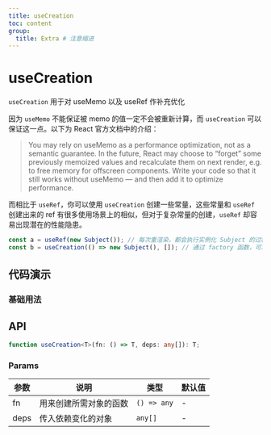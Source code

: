 ```yaml
---
title: useCreation
toc: content
group:
  title: Extra # 注意缩进
---
```


# useCreation

`useCreation` 用于对 useMemo 以及 useRef 作补充优化

因为 `useMemo` 不能保证被 memo 的值一定不会被重新计算，而 `useCreation` 可以保证这一点。以下为 React 官方文档中的介绍：

> You may rely on useMemo as a performance optimization, not as a semantic guarantee. In the future, React may choose to “forget” some previously memoized values and recalculate them on next render, e.g. to free memory for offscreen components. Write your code so that it still works without useMemo — and then add it to optimize performance.

而相比于 `useRef`，你可以使用 `useCreation` 创建一些常量，这些常量和 `useRef` 创建出来的 ref 有很多使用场景上的相似，但对于复杂常量的创建，`useRef` 却容易出现潜在的性能隐患。

```ts
const a = useRef(new Subject()); // 每次重渲染，都会执行实例化 Subject 的过程，即便这个实例立刻就被扔掉了
const b = useCreation(() => new Subject(), []); // 通过 factory 函数，可以避免性能隐患
```

## 代码演示

### 基础用法

<code src="./example"></code>

## API

```ts
function useCreation<T>(fn: () => T, deps: any[]): T;
```

### Params

| 参数 | 说明                   | 类型        | 默认值 |
| ---- | ---------------------- | ----------- | ------ |
| fn   | 用来创建所需对象的函数 | `() => any` | -      |
| deps | 传入依赖变化的对象     | `any[]`     | -      |
